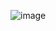 ![image](https://user-images.githubusercontent.com/54309095/211283347-d78095bf-c391-446c-93ee-2abe16ac9bfb.png)
